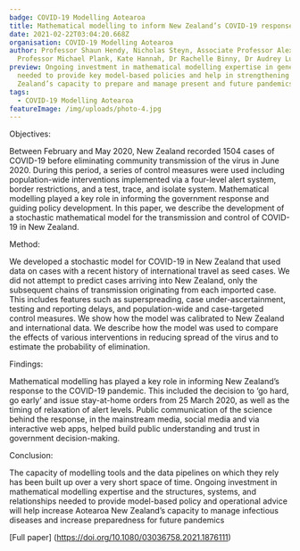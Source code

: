 ```yaml
---
badge: COVID-19 Modelling Aotearoa
title: Mathematical modelling to inform New Zealand’s COVID-19 response
date: 2021-02-22T03:04:20.668Z
organisation: COVID-19 Modelling Aotearoa
author: Professor Shaun Hendy, Nicholas Steyn, Associate Professor Alex James,
  Professor Michael Plank, Kate Hannah, Dr Rachelle Binny, Dr Audrey Lustig
preview: Ongoing investment in mathematical modelling expertise in general is
  needed to provide key model-based policies and help in strengthening New
  Zealand’s capacity to prepare and manage present and future pandemics
tags:
  - COVID-19 Modelling Aotearoa
featureImage: /img/uploads/photo-4.jpg
---
```

Objectives:

Between February and May 2020, New Zealand recorded 1504 cases of COVID-19 before eliminating community transmission of the virus in June 2020. During this period, a series of control measures were used including population-wide interventions implemented via a four-level alert system, border restrictions, and a test, trace, and isolate system. Mathematical modelling played a key role in informing the government response and guiding policy development. In this paper, we describe the development of a stochastic mathematical model for the transmission and control of COVID-19 in New Zealand.

Method:

We developed a stochastic model for COVID-19 in New Zealand that used data on cases with a recent history of international travel as seed cases. We did not attempt to predict cases arriving into New Zealand, only the subsequent chains of transmission originating from each imported case. This includes features such as superspreading, case under-ascertainment, testing and reporting delays, and population-wide and case-targeted control measures. We show how the model was calibrated to New Zealand and international data. We describe how the model was used to compare the effects of various interventions in reducing spread of the virus and to estimate the probability of elimination.

Findings:

Mathematical modelling has played a key role in informing New Zealand’s response to the COVID-19 pandemic. This included the decision to ‘go hard, go early’ and issue stay-at-home orders from 25 March 2020, as well as the timing of relaxation of alert levels. Public communication of the science behind the response, in the mainstream media, social media and via interactive web apps, helped build public understanding and trust in government decision-making.



Conclusion:

The capacity of modelling tools and the data pipelines on which they rely has been built up over a very short space of time. Ongoing investment in mathematical modelling expertise and the structures, systems, and relationships needed to provide model-based policy and operational advice will help increase Aotearoa New Zealand’s capacity to manage infectious diseases and increase preparedness for future pandemics

[Full paper]
(https://doi.org/10.1080/03036758.2021.1876111)
